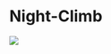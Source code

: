 # Night-Climb

<img src=https://cdn.discordapp.com/attachments/361678062934425600/402293131590107136/gamegif.gif) />
